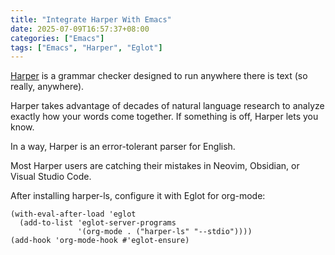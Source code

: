 ```yaml
---
title: "Integrate Harper With Emacs"
date: 2025-07-09T16:57:37+08:00
categories: ["Emacs"]
tags: ["Emacs", "Harper", "Eglot"]
---
```


[Harper](https://github.com/Automattic/harper) is a grammar checker designed to run anywhere there is text (so really, anywhere).
<!--more-->

Harper takes advantage of decades of natural language research to analyze exactly how your words come together. If something is off, Harper lets you know.

In a way, Harper is an error-tolerant parser for English.

Most Harper users are catching their mistakes in Neovim, Obsidian, or Visual Studio Code.

After installing harper-ls, configure it with Eglot for org-mode:

```emacs-lisp
(with-eval-after-load 'eglot
  (add-to-list 'eglot-server-programs
               '(org-mode . ("harper-ls" "--stdio"))))
(add-hook 'org-mode-hook #'eglot-ensure)
```

